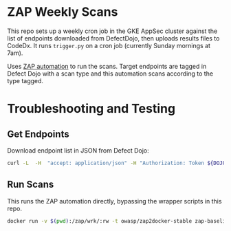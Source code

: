 # ZAP Weekly Scans

This repo sets up a weekly cron job in the GKE AppSec cluster against the list of endpoints downloaded from DefectDojo, then uploads results files to CodeDx. It runs `trigger.py` on a cron job (currently Sunday mornings at 7am). 

Uses [ZAP automation](https://www.zaproxy.org/docs/docker/) to run the scans. Target endpoints are tagged in Defect Dojo with a scan type and this automation scans according to the type tagged.



# Troubleshooting and Testing

## Get Endpoints

Download endpoint list in JSON from Defect Dojo:

```sh
curl -L  -H  "accept: application/json" -H "Authorization: Token ${DOJO_TOKEN}" "https://defectdojo.dsp-appsec.broadinstitute.org/api/v2/endpoints?limit=100"
```

## Run Scans

This runs the ZAP automation directly, bypassing the wrapper scripts in this repo.

```sh
docker run -v $(pwd):/zap/wrk/:rw -t owasp/zap2docker-stable zap-baseline.py -t ${ENDPOINT}
```
